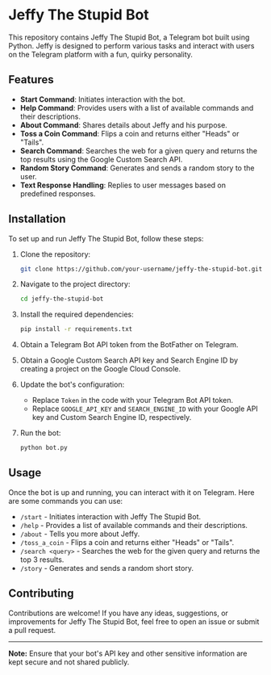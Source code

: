 # Jeffy The Stupid Bot

This repository contains Jeffy The Stupid Bot, a Telegram bot built using Python. Jeffy is designed to perform various tasks and interact with users on the Telegram platform with a fun, quirky personality.

## Features

- **Start Command**: Initiates interaction with the bot.
- **Help Command**: Provides users with a list of available commands and their descriptions.
- **About Command**: Shares details about Jeffy and his purpose.
- **Toss a Coin Command**: Flips a coin and returns either "Heads" or "Tails".
- **Search Command**: Searches the web for a given query and returns the top results using the Google Custom Search API.
- **Random Story Command**: Generates and sends a random story to the user.
- **Text Response Handling**: Replies to user messages based on predefined responses.

## Installation

To set up and run Jeffy The Stupid Bot, follow these steps:

1. Clone the repository: 
    ```sh
    git clone https://github.com/your-username/jeffy-the-stupid-bot.git
    ```

2. Navigate to the project directory:
    ```sh
    cd jeffy-the-stupid-bot
    ```

3. Install the required dependencies:
    ```sh
    pip install -r requirements.txt
    ```

4. Obtain a Telegram Bot API token from the BotFather on Telegram.

5. Obtain a Google Custom Search API key and Search Engine ID by creating a project on the Google Cloud Console.

6. Update the bot's configuration:
   - Replace `Token` in the code with your Telegram Bot API token.
   - Replace `GOOGLE_API_KEY` and `SEARCH_ENGINE_ID` with your Google API key and Custom Search Engine ID, respectively.

7. Run the bot:
    ```sh
    python bot.py
    ```

## Usage

Once the bot is up and running, you can interact with it on Telegram. Here are some commands you can use:

- `/start` - Initiates interaction with Jeffy The Stupid Bot.
- `/help` - Provides a list of available commands and their descriptions.
- `/about` - Tells you more about Jeffy.
- `/toss_a_coin` - Flips a coin and returns either "Heads" or "Tails".
- `/search <query>` - Searches the web for the given query and returns the top 3 results.
- `/story` - Generates and sends a random short story.

## Contributing

Contributions are welcome! If you have any ideas, suggestions, or improvements for Jeffy The Stupid Bot, feel free to open an issue or submit a pull request.

---

**Note:** Ensure that your bot's API key and other sensitive information are kept secure and not shared publicly.
